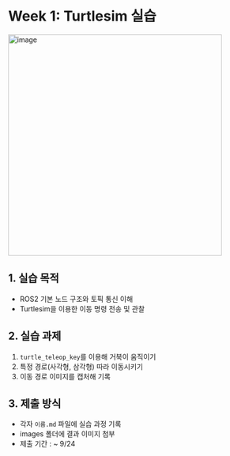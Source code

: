 # Week 1: Turtlesim 실습 
<img width="432" height="448" alt="image" src="https://github.com/user-attachments/assets/f643cf06-ecb4-4758-be6f-3ea741fcc535" />

## 1. 실습 목적
- ROS2 기본 노드 구조와 토픽 통신 이해
- Turtlesim을 이용한 이동 명령 전송 및 관찰

## 2. 실습 과제
1. `turtle_teleop_key`를 이용해 거북이 움직이기
2. 특정 경로(사각형, 삼각형) 따라 이동시키기
3. 이동 경로 이미지를 캡처해 기록

## 3. 제출 방식
- 각자 `이름.md` 파일에 실습 과정 기록
- images 폴더에 결과 이미지 첨부
- 제출 기간 : ~ 9/24
